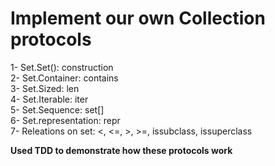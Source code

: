 # Implement our own Collection protocols

1- Set.Set(): construction<br>
2- Set.Container: contains <br>
3- Set.Sized: len <br>
4- Set.Iterable: iter <br>
5- Set.Sequence: set[] <br>
6- Set.representation: repr <br>
7- Releations on set: <, <=, >, >=, issubclass, issuperclass

**Used TDD to demonstrate how these protocols work**
